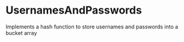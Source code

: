 # UsernamesAndPasswords
Implements a hash function to store usernames and passwords into a bucket array
